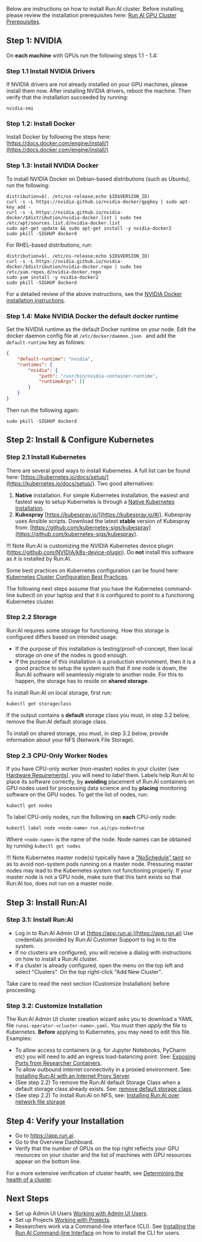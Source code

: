 Below are instructions on how to install Run:AI cluster. Before installing, please review the installation prerequisites here: [Run AI GPU Cluster Prerequisites](cluster-prerequisites.md).


## Step 1: NVIDIA

On __each machine__ with GPUs run the following steps 1.1 - 1.4:

### Step 1.1 Install NVIDIA Drivers

If NVIDIA drivers are not already installed on your GPU machines, please install them now. After installing NVIDIA drivers, reboot the machine. Then verify that the installation succeeded by running:

    nvidia-smi

### Step 1.2: Install Docker

Install Docker by following the steps here: [https://docs.docker.com/engine/install/](https://docs.docker.com/engine/install/)

### Step 1.3: Install NVIDIA Docker

To install NVIDIA Docker on Debian-based distributions (such as Ubuntu), run the following:

``` shell
distribution=$(. /etc/os-release;echo $ID$VERSION_ID)
curl -s -L https://nvidia.github.io/nvidia-docker/gpgkey | sudo apt-key add -
curl -s -L https://nvidia.github.io/nvidia-docker/$distribution/nvidia-docker.list | sudo tee /etc/apt/sources.list.d/nvidia-docker.list
sudo apt-get update && sudo apt-get install -y nvidia-docker2
sudo pkill -SIGHUP dockerd
```

For RHEL-based distributions, run:

``` shell
distribution=$(. /etc/os-release;echo $ID$VERSION_ID)
curl -s -L https://nvidia.github.io/nvidia-docker/$distribution/nvidia-docker.repo | sudo tee /etc/yum.repos.d/nvidia-docker.repo
sudo yum install -y nvidia-docker2
sudo pkill -SIGHUP dockerd
```

For a detailed review of the above instructions, see the [NVIDIA Docker installation instructions](https://nvidia.github.io/nvidia-docker/).

### Step 1.4: Make NVIDIA Docker the default docker runtime

Set the NVIDIA runtime as the default Docker runtime on your node. Edit the docker daemon config file at ``/etc/docker/daemon.json `` and add the ``default-runtime`` key as follows: 

``` json
{
    "default-runtime": "nvidia",
    "runtimes": {
        "nvidia": {
            "path": "/usr/bin/nvidia-container-runtime",
            "runtimeArgs": []
        }
    }
}
```
Then run the following again:

    sudo pkill -SIGHUP dockerd


## Step 2: Install & Configure Kubernetes

### Step 2.1 Install Kubernetes

There are several good ways to install Kubernetes. A full list can be found here: [https://kubernetes.io/docs/setup/](https://kubernetes.io/docs/setup/). Two good alternatives:

1. __Native__ installation. For simple Kubernetes installation, the easiest and fastest way to setup Kubernetes is through a [Native Kubernetes Installation](install-k8s.md).
2. __Kubespray__ [https://kubespray.io/](https://kubespray.io/#/). Kubespray uses Ansible scripts.  Download the latest __stable__ version of Kubespray from: [https://github.com/kubernetes-sigs/kubespray](https://github.com/kubernetes-sigs/kubespray). 

!!! Note
    Run:AI is customizing the NVIDIA Kubernetes device plugin (<https://github.com/NVIDIA/k8s-device-plugin>). Do __not__ install this software as it is installed by Run:AI. 

Some best practices on Kubernetes configuration can be found here: [Kubernetes Cluster Configuration Best Practices](kubernetes-config-best-practices.md).

The following next steps assume that you have the Kubernetes command-line _kubectl_ on your laptop and that it is configured to point to a functioning Kubernetes cluster.

### Step 2.2 Storage

Run:AI requires some storage for functioning. How this storage is configured differs based on intended usage:

*  If the purpose of this installation is testing/proof-of-concept, then local storage on one of the nodes is good enough.  
*  If the purpose of this installation is a production environment, then it is a good practice to setup the system such that if one node is down, the Run:AI software will seamlessly migrate to another node. For this to happen, the storage has to reside on __shared storage__.

To install Run:AI on local storage, first run:

    kubectl get storageclass

If the output contains a __default__ storage class you must, in step 3.2 below, remove the Run:AI default storage class.

To install on shared storage, you must, in step 3.2 below, provide information about your NFS (Network File Storage).

### Step 2.3 CPU-Only Worker Nodes

If you have CPU-only worker (non-master) nodes in your cluster (see [Hardware Requirements](../Run-AI-GPU-Cluster-Prerequisites/#hardware-requirements)), you will need to _label_ them. Labels help Run:AI to place its software correctly, by __avoiding__ placement of Run:AI containers on GPU nodes used for processing data science and by __placing__ monitoring software on the GPU nodes. To get the list of nodes, run:

    kubectl get nodes

To label CPU-only nodes, run the following on __each__ CPU-only node:

    kubectl label node <node-name> run.ai/cpu-node=true

Where ``<node-name>`` is the name of the node. Node names can be obtained by running ``kubectl get nodes``

!!! Note
    Kubernetes master node(s) typically have a ["NoSchedule" taint](https://kubernetes.io/docs/concepts/scheduling-eviction/taint-and-toleration/) so as to avoid non-system pods running on a master node. Pressuring master nodes may lead to the Kubernetes system not functioning properly. If your master node is not a GPU node, make sure that this taint exists so that Run:AI too, does not run on a master node.

## Step 3: Install Run:AI

### Step 3.1: Install Run:AI

*   Log in to Run:AI Admin UI at [https://app.run.ai.](https://app.run.ai) Use credentials provided by Run:AI Customer Support to log in to the system.
*   If no clusters are configured, you will receive a dialog with instructions on how to install a Run:AI cluster.
*   If a cluster is already configured, open the menu on the top left and select "Clusters". On the top right-click "Add New Cluster". 

Take care to read the next section (Customize Installation) before proceeding.

### Step 3.2: Customize Installation

The Run:AI Admin UI cluster creation wizard asks you to download a YAML file ``runai-operator-<cluster-name>.yaml``. You must then _apply_ the file to Kubernetes. __Before__ applying to Kubernetes, you may need to edit this file. Examples:

* To allow access to containers (e.g. for Jupyter Notebooks, PyCharm etc) you will need to add an ingress load-balancing point. See: [Exposing Ports from Researcher Containers](allow-external-access-to-containers.md).
* To allow outbound internet connectivity in a proxied environment. See: [Installing Run:AI with an Internet Proxy Server](proxy-server.md).
* (See step 2.2) To remove the Run:AI default Storage Class when a default storage class already exists. See: [remove default storage class](../cluster-troubleshooting/#internal-database-has-not-started).
* (See step 2.2) To install Run:AI on NFS, see: [Installing Run:AI over network file storage](nfs-install.md)

## Step 4: Verify your Installation

*   Go to <https://app.run.ai>.
*   Go to the Overview Dashboard.
*   Verify that the number of GPUs on the top right reflects your GPU resources on your cluster and the list of machines with GPU resources appear on the bottom line.

For a more extensive verification of cluster health, see [Determining the health of a cluster](../cluster-troubleshooting/#determining-the-health-of-a-runai-cluster).

## Next Steps

* Set up Admin UI Users [Working with Admin UI Users](../Admin-User-Interface-Setup/Adding-Updating-and-Deleting-Admin-UI-Users.md).
* Set up Projects [Working with Projects](../Admin-User-Interface-Setup/Working-with-Projects.md).
* Researchers work via a Command-line interface (CLI). See  [Installing the Run AI Command-line Interface](../Researcher-Setup/cli-install.md) on how to install the CLI for users.
